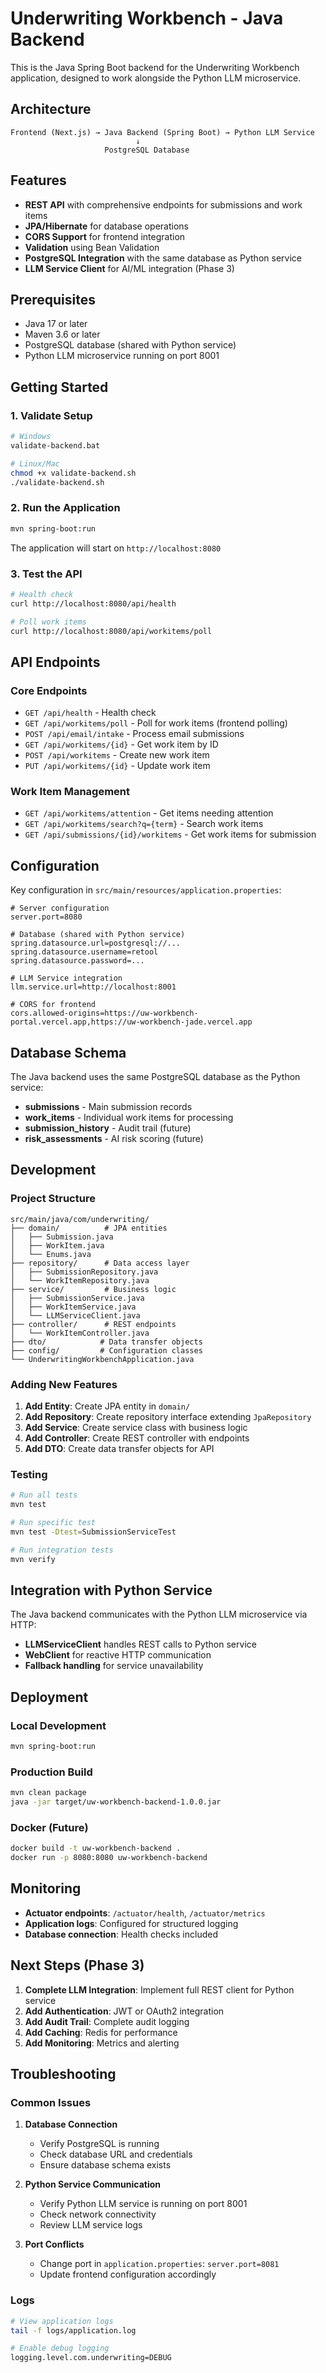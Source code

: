 # Underwriting Workbench - Java Backend

This is the Java Spring Boot backend for the Underwriting Workbench application, designed to work alongside the Python LLM microservice.

## Architecture

```
Frontend (Next.js) → Java Backend (Spring Boot) → Python LLM Service
                            ↓
                     PostgreSQL Database
```

## Features

- **REST API** with comprehensive endpoints for submissions and work items
- **JPA/Hibernate** for database operations
- **CORS Support** for frontend integration
- **Validation** using Bean Validation
- **PostgreSQL Integration** with the same database as Python service
- **LLM Service Client** for AI/ML integration (Phase 3)

## Prerequisites

- Java 17 or later
- Maven 3.6 or later
- PostgreSQL database (shared with Python service)
- Python LLM microservice running on port 8001

## Getting Started

### 1. Validate Setup
```bash
# Windows
validate-backend.bat

# Linux/Mac
chmod +x validate-backend.sh
./validate-backend.sh
```

### 2. Run the Application
```bash
mvn spring-boot:run
```

The application will start on `http://localhost:8080`

### 3. Test the API
```bash
# Health check
curl http://localhost:8080/api/health

# Poll work items
curl http://localhost:8080/api/workitems/poll
```

## API Endpoints

### Core Endpoints
- `GET /api/health` - Health check
- `GET /api/workitems/poll` - Poll for work items (frontend polling)
- `POST /api/email/intake` - Process email submissions
- `GET /api/workitems/{id}` - Get work item by ID
- `POST /api/workitems` - Create new work item
- `PUT /api/workitems/{id}` - Update work item

### Work Item Management
- `GET /api/workitems/attention` - Get items needing attention
- `GET /api/workitems/search?q={term}` - Search work items
- `GET /api/submissions/{id}/workitems` - Get work items for submission

## Configuration

Key configuration in `src/main/resources/application.properties`:

```properties
# Server configuration
server.port=8080

# Database (shared with Python service)
spring.datasource.url=postgresql://...
spring.datasource.username=retool
spring.datasource.password=...

# LLM Service integration
llm.service.url=http://localhost:8001

# CORS for frontend
cors.allowed-origins=https://uw-workbench-portal.vercel.app,https://uw-workbench-jade.vercel.app
```

## Database Schema

The Java backend uses the same PostgreSQL database as the Python service:

- **submissions** - Main submission records
- **work_items** - Individual work items for processing
- **submission_history** - Audit trail (future)
- **risk_assessments** - AI risk scoring (future)

## Development

### Project Structure
```
src/main/java/com/underwriting/
├── domain/          # JPA entities
│   ├── Submission.java
│   ├── WorkItem.java
│   └── Enums.java
├── repository/      # Data access layer
│   ├── SubmissionRepository.java
│   └── WorkItemRepository.java
├── service/         # Business logic
│   ├── SubmissionService.java
│   ├── WorkItemService.java
│   └── LLMServiceClient.java
├── controller/      # REST endpoints
│   └── WorkItemController.java
├── dto/            # Data transfer objects
├── config/         # Configuration classes
└── UnderwritingWorkbenchApplication.java
```

### Adding New Features

1. **Add Entity**: Create JPA entity in `domain/`
2. **Add Repository**: Create repository interface extending `JpaRepository`
3. **Add Service**: Create service class with business logic
4. **Add Controller**: Create REST controller with endpoints
5. **Add DTO**: Create data transfer objects for API

### Testing

```bash
# Run all tests
mvn test

# Run specific test
mvn test -Dtest=SubmissionServiceTest

# Run integration tests
mvn verify
```

## Integration with Python Service

The Java backend communicates with the Python LLM microservice via HTTP:

- **LLMServiceClient** handles REST calls to Python service
- **WebClient** for reactive HTTP communication
- **Fallback handling** for service unavailability

## Deployment

### Local Development
```bash
mvn spring-boot:run
```

### Production Build
```bash
mvn clean package
java -jar target/uw-workbench-backend-1.0.0.jar
```

### Docker (Future)
```bash
docker build -t uw-workbench-backend .
docker run -p 8080:8080 uw-workbench-backend
```

## Monitoring

- **Actuator endpoints**: `/actuator/health`, `/actuator/metrics`
- **Application logs**: Configured for structured logging
- **Database connection**: Health checks included

## Next Steps (Phase 3)

1. **Complete LLM Integration**: Implement full REST client for Python service
2. **Add Authentication**: JWT or OAuth2 integration
3. **Add Audit Trail**: Complete audit logging
4. **Add Caching**: Redis for performance
5. **Add Monitoring**: Metrics and alerting

## Troubleshooting

### Common Issues

1. **Database Connection**
   - Verify PostgreSQL is running
   - Check database URL and credentials
   - Ensure database schema exists

2. **Python Service Communication**
   - Verify Python LLM service is running on port 8001
   - Check network connectivity
   - Review LLM service logs

3. **Port Conflicts**
   - Change port in `application.properties`: `server.port=8081`
   - Update frontend configuration accordingly

### Logs
```bash
# View application logs
tail -f logs/application.log

# Enable debug logging
logging.level.com.underwriting=DEBUG
```